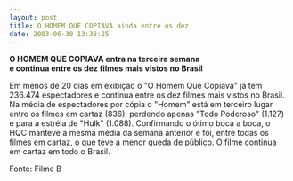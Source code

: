 ```yaml
---
layout: post
title: O HOMEM QUE COPIAVA ainda entre os dez
date: 2003-06-30 13:38:25
---
```

**O HOMEM QUE COPIAVA entra na terceira semana**\
**e continua entre os dez filmes mais vistos no Brasil**

Em menos de 20 dias em exibição o "O Homem Que Copiava" já tem 236.474 espectadores e continua entre os dez filmes mais vistos no Brasil. Na média de espectadores por cópia o "Homem" está em terceiro lugar entre os filmes em cartaz (836), perdendo apenas "Todo Poderoso" (1.127) e para a estréia de "Hulk" (1.088). Confirmando o ótimo boca a boca, o HQC manteve a mesma média da semana anterior e foi, entre todas os filmes em cartaz, o que teve a menor queda de público. O filme continua em cartaz em todo o Brasil.

Fonte: Filme B
